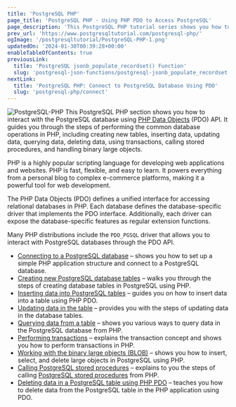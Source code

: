 ```yaml
---
title: 'PostgreSQL PHP'
page_title: 'PostgreSQL PHP - Using PHP PDO to Access PostgreSQL'
page_description: 'This PostgreSQL PHP tutorial series shows you how to use PHP PDO to manage data in PostgreSQL databases effectively.'
prev_url: 'https://www.postgresqltutorial.com/postgresql-php/'
ogImage: '/postgresqltutorial/PostgreSQL-PHP-1.png'
updatedOn: '2024-01-30T00:39:28+00:00'
enableTableOfContents: true
previousLink:
  title: 'PostgreSQL jsonb_populate_recordset() Function'
  slug: 'postgresql-json-functions/postgresql-jsonb_populate_recordset'
nextLink:
  title: 'PostgreSQL PHP: Connect to PostgreSQL Database Using PDO'
  slug: 'postgresql-php/connect'
---
```


![PostgreSQL-PHP](/postgresqltutorial/PostgreSQL-PHP-1.png?alignright)
This PostgreSQL PHP section shows you how to interact with the PostgreSQL database using [PHP Data Objects](http://php.net/manual/en/book.pdo.php) (PDO) API. It guides you through the steps of performing the common database operations in PHP, including creating new tables, inserting data, updating data, querying data, deleting data, using transactions, calling stored procedures, and handling binary large objects.

PHP is a highly popular scripting language for developing web applications and websites. PHP is fast, flexible, and easy to learn. It powers everything from a personal blog to complex e\-commerce platforms, making it a powerful tool for web development.

The PHP Data Objects (PDO) defines a unified interface for accessing relational databases in PHP. Each database defines the database\-specific driver that implements the PDO interface. Additionally, each driver can expose the database\-specific features as regular extension functions.

Many PHP distributions include the `PDO_PGSQL` driver that allows you to interact with PostgreSQL databases through the PDO API.

- [Connecting to a PostgreSQL database](postgresql-php/connect) – shows you how to set up a simple PHP application structure and connect to a PostgreSQL database.
- [Creating new PostgreSQL database tables](postgresql-php/create-tables) – walks you through the steps of creating database tables in PostgreSQL using PHP.
- [Inserting data into PostgreSQL tables](postgresql-php/insert) – guides you on how to insert data into a table using PHP PDO.
- [Updating data in the table](postgresql-php/update) – provides you with the steps of updating data in the database tables.
- [Querying data from a table](postgresql-php/query) – shows you various ways to query data in the PostgreSQL database from PHP.
- [Performing transactions](postgresql-php/transaction) – explains the transaction concept and shows you how to perform transactions in PHP.
- [Working with the binary large objects (BLOB)](postgresql-php/postgresql-blob) – shows you how to insert, select, and delete large objects in PostgreSQL using PHP.
- [Calling PostgreSQL stored procedures](postgresql-php/call-stored-procedures) – explains to you the steps of calling [PostgreSQL stored procedures](https://neon.tech/postgresql/postgresql-stored-procedures/) from PHP.
- [Deleting data in a PostgreSQL table using PHP PDO](postgresql-php/delete) – teaches you how to delete data from the PostgreSQL table in the PHP application using PDO.
